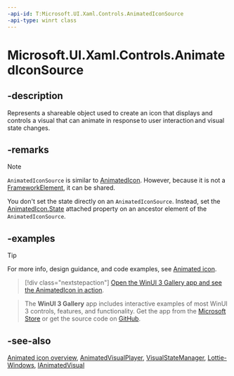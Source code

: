 ```yaml
---
-api-id: T:Microsoft.UI.Xaml.Controls.AnimatedIconSource
-api-type: winrt class
---
```


# Microsoft.UI.Xaml.Controls.AnimatedIconSource

<!--
public class AnimatedIconSource : Microsoft.UI.Xaml.Controls.IconSource
-->

## -description

Represents a shareable object used to create an icon that displays and controls a visual that can animate in response to user interaction and visual state changes.

## -remarks

> [!NOTE]
> `AnimatedIconSource` is similar to [AnimatedIcon](animatedicon.md). However, because it is not a [FrameworkElement](../microsoft.ui.xaml/frameworkelement.md), it can be shared.

You don't set the state directly on an `AnimatedIconSource`. Instead, set the [AnimatedIcon.State](animatedicon_state.md) attached property on an ancestor element of the `AnimatedIconSource`.

## -examples

> [!TIP]
> For more info, design guidance, and code examples, see [Animated icon](/windows/apps/design/controls/animated-icon).

> [!div class="nextstepaction"]
> [Open the WinUI 3 Gallery app and see the AnimatedIcon in action](winui3gallery:/item/AnimatedIcon).

> The **WinUI 3 Gallery** app includes interactive examples of most WinUI 3 controls, features, and functionality. Get the app from the [Microsoft Store](https://www.microsoft.com/store/productId/9P3JFPWWDZRC) or get the source code on [GitHub](https://github.com/microsoft/WinUI-Gallery).

## -see-also

[Animated icon overview](/windows/apps/design/controls/animated-icon), [AnimatedVisualPlayer](animatedvisualplayer.md), [VisualStateManager](../microsoft.ui.xaml/visualstatemanager.md), [Lottie-Windows](/windows/communitytoolkit/animations/lottie), [IAnimatedVisual](ianimatedvisual.md)
